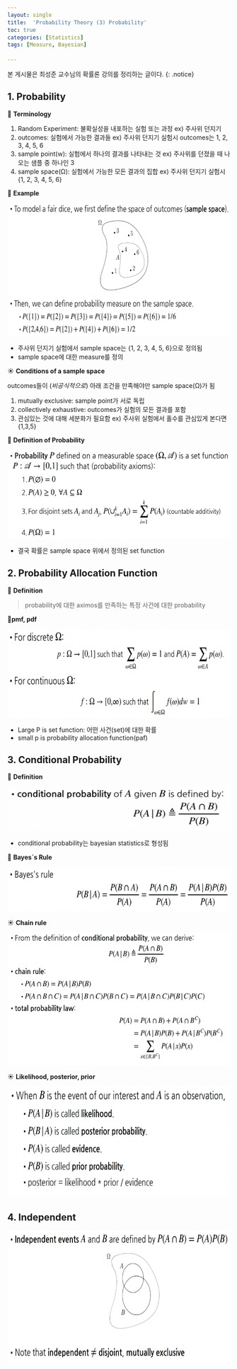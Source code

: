 ```yaml
---
layout: single
title:  'Probability Theory (3) Probability'
toc: true
categories: [Statistics]
tags: [Measure, Bayesian]

---
```


본 게시물은 최성준 교수님의 확률론 강의를 정리하는 글이다.
{: .notice}

## 1. Probability

👀 **Terminology**

1. Random Experiment: 불확실성을 내포하는 실험 또는 과정 ex) 주사위 던지기
2. outcomes: 실험에서 가능한 결과들 ex) 주사위 던지기 실험시 outcomes는 1, 2, 3, 4, 5, 6
3. sample point(w): 실험에서 하나의 결과를 나타내는 것 ex) 주사위를 던졌을 때 나오는 샘플 중 하나인 3
4. sample space(Ω): 실험에서 가능한 모든 결과의 집합 ex) 주사위 던지기 실험시 {1, 2, 3, 4, 5, 6}

📍 **Example**

  <p align="center"><img src="https://github.com/sigirace/page-images/blob/main/statistics/probability/p1.png?raw=true" width="600" height="300"></p>

- 주사위 던지기 실험에서 sample space는 {1, 2, 3, 4, 5, 6}으로 정의됨
- sample space에 대한 measure를 정의

☀️ **Conditions of a sample space**

outcomes들이 (*비공식적으로*) 아래 조건을 만족해야만 sample space(Ω)가 됨

1. mutually exclusive: sample point가 서로 독립
2. collectively exhaustive: outcomes가 실험의 모든 결과를 포함
3. 관심있는 것에 대해 세분화가 필요함 ex) 주사위 실험에서 홀수를 관심있게 본다면 {1,3,5}

👀 **Definition of Probability**

  <p align="center"><img src="https://github.com/sigirace/page-images/blob/main/statistics/probability/p2.png?raw=true" width="600" height="200"></p>

- 결국 확률은 sample space 위에서 정의된 set function

## 2. Probability Allocation Function

👀 **Definition**

> probability에 대한 aximos를 만족하는 특정 사건에 대한 probability

📍**pmf, pdf**

  <p align="center"><img src="https://github.com/sigirace/page-images/blob/main/statistics/probability/p3.png?raw=true" width="600" height="200"></p>

- Large P is set function: 어떤 사건(set)에 대한 확률
- small p is probability allocation function(paf)

## 3. Conditional Probability

👀 **Definition**

  <p align="center"><img src="https://github.com/sigirace/page-images/blob/main/statistics/probability/p4.png?raw=true" width="600" height="100"></p>

- conditional probability는 bayesian statistics로 형성됨

👀 **Bayes`s Rule**

  <p align="center"><img src="https://github.com/sigirace/page-images/blob/main/statistics/probability/p6.png?raw=true" width="600" height="100"></p>

☀️ **Chain rule**

  <p align="center"><img src="https://github.com/sigirace/page-images/blob/main/statistics/probability/p5.png?raw=true" width="600" height="300"></p>

☀️ **Likelihood, posterior, prior**

  <p align="center"><img src="https://github.com/sigirace/page-images/blob/main/statistics/probability/p7.png?raw=true" width="600" height="250"></p>

## 4. Independent

  <p align="center"><img src="https://github.com/sigirace/page-images/blob/main/statistics/probability/p8.png?raw=true" width="600" height="300"></p>
